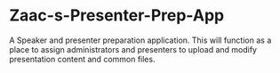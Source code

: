 # Zaac-s-Presenter-Prep-App
A Speaker and presenter preparation application. This will function as a place to assign administrators and presenters to upload and modify presentation content and common files.
